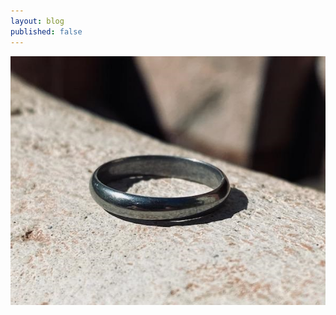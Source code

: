 ```yaml
---
layout: blog
published: false
---
```


![halfround_steel_8.jpg](/images/jewelry/rings/halfround_steel_8.jpg)
